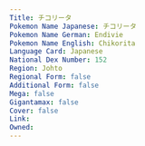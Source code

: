 ```yaml
---
﻿Title: チコリータ
Pokemon Name Japanese: チコリータ
Pokemon Name German: Endivie
Pokemon Name English: Chikorita
Language Card: Japanese
National Dex Number: 152
Region: Johto
Regional Form: false
Additional Form: false
Mega: false
Gigantamax: false
Cover: false
Link: 
Owned: 
---
```

